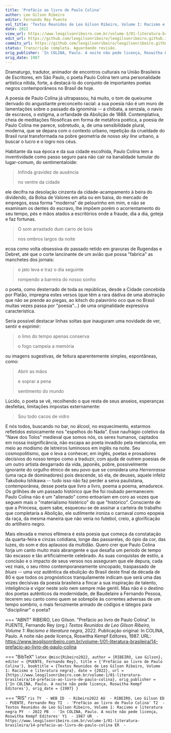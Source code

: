 ```yaml
---
title: 'Prefácio ao livro de Paulo Colina'
author: Leo Gilson Ribeiro
editor: Fernando Rey Puente
vol_title: 'Textos Reunidos de Leo Gilson Ribeiro, Volume I: Racismo e literatura negra'
date: 2022
view_url: https://www.leogilsonribeiro.com.br/volume-1/01-literatura-brasileira/14-prefacio-ao-livro-de-paulo-colina
edit_url: https://github.com/leogilsonribeiro/leogilsonribeiro.github.io/edit/main/docs/markdown/volume-1/01-literatura-brasileira/14-prefacio-ao-livro-de-paulo-colina.md
commits_url: https://github.com/leogilsonribeiro/leogilsonribeiro.github.io/commits/main/docs/markdown/volume-1/01-literatura-brasileira/14-prefacio-ao-livro-de-paulo-colina.md
status: Transcrição completa. Aguardando revisão.
orig_publisher: 'In COLINA, Paulo. A noite não pede licença, Roswitha Kempf Editores'
orig_date: 1987
---
```


Dramaturgo, tradutor, animador de encontros culturais na União Brasileira de Escritores, em São Paulo, o poeta Paulo Colina tem uma personalidade artística nítida, forte, a destacá-lo do conjunto de importantes poetas negros contemporâneos no Brasil de hoje.

A poesia de Paulo Colina já ultrapassou, há muito, o tom de queixume derivado do angustiante preconceito racial: a sua poesia não é um muro de lamentações sobre o passado da ignomínia -- a chibata, a senzala, o navio de escravos, o estigma, a orfandade da Abolição de 1888. Contemplativa, cheia de meditações filosóficas em forma de metáfora poética, a poesia de Paulo Colina me parece, sobretudo, a, de uma sensibilidade plural, moderna, que se depara com o contexto urbano, repetição da crueldade do Brasil rural transformada na pobre geometria de nosso *sky line* urbano, a buscar o lucro e o logro nos céus.

Habitante da sua época e da sua cidade escolhida, Paulo Colina tem a inventividade como passo seguro para não cair na banalidade tumular do lugar-comum, do sentimentaloide:

> Infinda gravidez de ausência 
>
> no ventre da cidade

ele decifra na desolação cinzenta da cidade-acampamento à beira do dividendo, da Bolsa de Valores em alta ou em baixa, do mercado de empregos, essa forma "moderna" de pelourinho em mim, e não se examinam os dentes do escravo, lhe impõem porém o acorrentamento do seu tempo, pés e mãos atados a escritórios onde a fraude, dia a dia, goteja e faz fortunas.

> O som arrastado dum carro de bois
>
> nos ombros largos da noite

ecoa como volta obsessiva do passado retido em gravuras de Rugendas e Debret, até que o corte lancinante de um avião que possa "fabrica" as manchetes dos jornais:

> o jato leva e traz o dia seguinte
>
> rompendo a barreira do nosso sonho

o poeta, como desterrado de toda as repúblicas, desde a Cidade concebida por Platão, impregna estes versos (que têm a rara dádiva de uma abstração que não se prende ao piegas, ao kitsch do palavrório oco que no Brasil muitas vezes passa por "poesia"\...) de uma originalidade expressiva característica.

Seria possível destacar linhas soltas que inauguram uma novidade de ver, sentir e exprimir:

> o limo do tempo apenas conserva
>
> o fogo campeia a memória

ou imagens sugestivas, de feitura aparentemente simples, espontâneas, como:

> Abrir as mãos
>
> e soprar a pena
>
> sentimento do mundo

Lúcido, o poeta se vê, recolhendo o que resta de seus anseios, esperanças desfeitas, limitações impostas externamente:

> Sou todo cacos de vidro

E nós todos, buscando no bar, no álcool, no esquecimento, estarmos refletidos estoicamente nos "espelhos do Nada". Esse naufrágio coletivo da "Nave dos Tolos" medieval que somos nós, os seres humanos, captados em nossa insignificância, não escapa ao poeta invadido pela melancolia, em meio ao modismo de letreiros luminosos em inglês na noite. Seu cosmopolitismo, que o leva a conhecer, em inglês, poetas e prosadores decisivos do nosso tempo como a traduzir, com ajuda de outrem poesias de um outro artista desgarrado da vida, japonês, pobre, possivelmente ignorante do orgulho étnico de seu povo que se considera uma *Herrenrasse* (uma raça de dominadores) pois descende, só ela, de deuses, aquele infeliz Takuboku Ishikawa -- tudo isso não faz perder a seiva paulistana, contemporânea, desse poeta que livro a livro, poema a poema, amadurece. Os grilhões de um passado histórico que lhe foi roubado permanecem: Paulo Colina não é um "alienado" como entoariam em coro as vozes que seguem mais o "materialismo histérico" do que "histórico". Consciente de que a Princesa, quem sabe, esqueceu-se de assinar a carteira de trabalho que completaria a Abolição, ele sutilmente ironiza o carnaval como epopeia da raça, da mesma maneira que não veria no futebol, creio, a glorificação do artilheiro negro.

Mais elevada e menos efêmera é esta poesia que começa da constatação da quarta-feira e cinzas cotidiana, longe das passarelas, do ópio da cor, das luzes, do som e dos aplausos da multidão. Quero crer que Paulo Colina forja um canto muito mais abrangente e que desafia um período de tempo tão escasso e tão artificialmente celebrado. As suas conquistas de estilo, a concisão e o impacto de seus versos nos asseguram que ele depura, cada vez mais, o seu ritmo contemporaneamente sincopado, traspassado de *blues* -- uma voz autêntica da ebulição do Brasil deste final da década de 80 e que todos os prognósticos tranquilamente indicam que será uma das vozes decisivas da poesia brasileira a fincar a sua inspiração de talento, inteligência e vigor neste solo nem sempre mãe gentil. Mas não é o destino dos poetas autênticos da modernidade, de Baudelaire a Fernando Pessoa, tecerem seu canto como quem se sobrepõe às correntes adversas de um tempo sombrio, o mais ferozmente armado de códigos e látegos para "disciplinar" o poeta?


=== "ABNT"
    RIBEIRO, Leo Gilson. "Prefácio ao livro de Paulo Colina". In PUENTE, Fernando Rey (org.) <em>Textos Reunidos de Leo Gilson Ribeiro, Volume 1: Racismo e literatura negra</em>, 2022. Publicação original: In COLINA, Paulo. A noite não pede licença, Roswitha Kempf Editores, 1987. URL: <a href="stable_url">https://www.leogilsonribeiro.com.br/volume-1/01-literatura-brasileira/14-prefacio-ao-livro-de-paulo-colina</a>

=== "BibTeX"
    ```latex
    @misc{Ribeiro2022,
    author = {RIBEIRO, Leo Gilson},
    editor = {PUENTE, Fernando Rey},
    title = {'Prefácio ao livro de Paulo Colina'},
    booktitle = {Textos Reunidos de Leo Gilson Ribeiro, Volume 1: Racismo e literatura negra},
    date = {2022},
    url = {https://www.leogilsonribeiro.com.br/volume-1/01-literatura-brasileira/14-prefacio-ao-livro-de-paulo-colina},
    orig_publisher = {'In COLINA, Paulo. A noite não pede licença, Roswitha Kempf Editores'},
    orig_date = {1987}
    }
    ```

=== "RIS"
    ```ris
    TY  - WEB
    ID  - Ribeiro2022
    AU  - RIBEIRO, Leo Gilson
    ED  - PUENTE, Fernando Rey
    TI  - 'Prefácio ao livro de Paulo Colina'
    T2  - Textos Reunidos de Leo Gilson Ribeiro, Volume 1: Racismo e literatura negra
    PY  - 2022
    PB  - 'In COLINA, Paulo. A noite não pede licença, Roswitha Kempf Editores'
    Y1  - 1987
    UR  - https://www.leogilsonribeiro.com.br/volume-1/01-literatura-brasileira/14-prefacio-ao-livro-de-paulo-colina
    ER  - 
    ```
